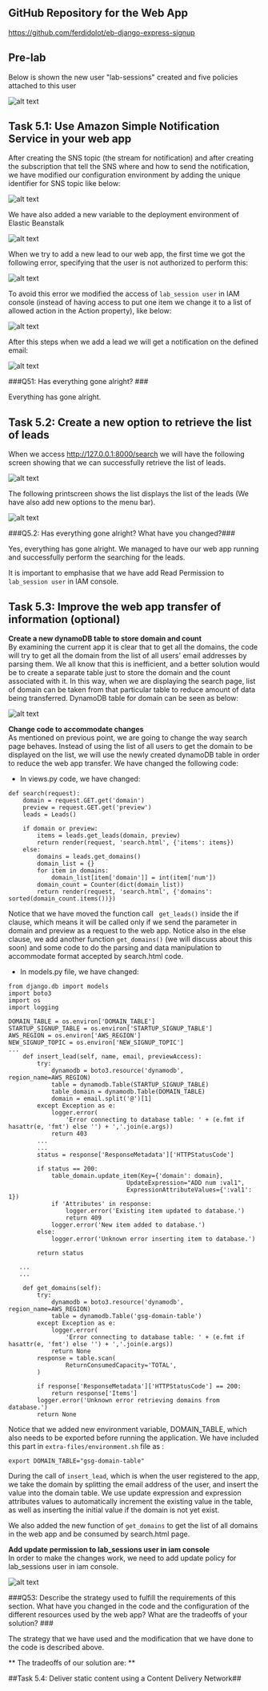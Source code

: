 ## GitHub Repository for the Web App ##

https://github.com/ferdidolot/eb-django-express-signup

## Pre-lab ##

Below is shown the new user "lab-sessions" created and five policies attached to this user

![alt text](https://github.com/ferdidolot/CLOUD-COMPUTING-CLASS-2018/blob/master/Lab5/Lab5_Prelab_NewUser.png)


## Task 5.1: Use Amazon Simple Notification Service in your web app ##

After creating the SNS topic (the stream for notification) and after creating
the subscription that tell the SNS where and how to send the notification,
we have modified our configuration environment by adding the unique identifier
for SNS topic like below:

![alt text](https://github.com/ferdidolot/CLOUD-COMPUTING-CLASS-2018/blob/master/Lab5/Lab5_Task5.1_1.png)

We have also added a new variable to the deployment environment of Elastic Beanstalk

![alt text](https://github.com/ferdidolot/CLOUD-COMPUTING-CLASS-2018/blob/master/Lab5/Lab5_Task5.1_2.png)

When we try to add a new lead to our web app, the first time we got the following error, specifying that the user is not authorized to perform this:

![alt text](https://github.com/ferdidolot/CLOUD-COMPUTING-CLASS-2018/blob/master/Lab5/Lab5_Task5.1_3.png)

To avoid this error we modified the access of `lab_session user` in IAM console (instead of having access to put one item we change it to a list of allowed action in the Action property), like below:

![alt text](https://github.com/ferdidolot/CLOUD-COMPUTING-CLASS-2018/blob/master/Lab5/Lab5_Task5.1_4.png)

After this steps when we add a lead we will get a notification on the defined  email:

![alt text](https://github.com/ferdidolot/CLOUD-COMPUTING-CLASS-2018/blob/master/Lab5/Lab5_Task5.1_5.jpeg)

###Q51: Has everything gone alright? ###

Everything has gone alright.

## Task 5.2: Create a new option to retrieve the list of leads ##

When we access  http://127.0.0.1:8000/search we will have the following screen showing that we can successfully retrieve the list of leads.

![alt text](https://github.com/ferdidolot/CLOUD-COMPUTING-CLASS-2018/blob/master/Lab5/Lab5_Task5.2_1.png)

The following printscreen shows the list displays the list of the leads (We have also add new options to the menu bar).

![alt text](https://github.com/ferdidolot/CLOUD-COMPUTING-CLASS-2018/blob/master/Lab5/Lab5_Task5.2_2.png)

###Q5.2: Has everything gone alright? What have you changed?###

Yes, everything has gone alright. We managed to have our web app running and successfully perform
the searching for the leads.

It is important to emphasise that we have add Read Permission
to `lab_session user` in IAM console.

## Task 5.3: Improve the web app transfer of information (optional) ##

**Create a new dynamoDB table to store domain and count** <br/>
By examining the current app it is clear that to get all the domains, the code will try to get all the domain from the list of all users' email addresses by parsing them.
 We all know that this is inefficient, and a better solution would be to create a separate table just to store the domain and the count associated with it.
 In this way, when we are displaying the search page, list of domain can be taken from that particular table to reduce amount of data being transferred.
DynamoDB table for domain can be seen as below:

![alt text](https://github.com/ferdidolot/CLOUD-COMPUTING-CLASS-2018/blob/master/Lab5/Lab5_Task5.3_1.png)


**Change code to accommodate changes** <br/>
As mentioned on previous point, we are going to change the way search page behaves. Instead of using the list of all users to get the domain to be displayed on the list, we will use the newly created dynamoDB table in order to reduce the web app transfer. 
We have changed the following code:
* In views.py code, we have changed: 
```
def search(request):
    domain = request.GET.get('domain')
    preview = request.GET.get('preview')
    leads = Leads()

    if domain or preview:
        items = leads.get_leads(domain, preview)
        return render(request, 'search.html', {'items': items})
    else:
        domains = leads.get_domains()
        domain_list = {}
        for item in domains:
            domain_list[item['domain']] = int(item['num'])
        domain_count = Counter(dict(domain_list))
        return render(request, 'search.html', {'domains': sorted(domain_count.items())})
 ```
Notice that we have moved the function call ` get_leads()` inside the if clause, which means it will be called only if we send the parameter in domain and preview as a request to the web app. Notice also in the else clause, we add another function `get_domains()` (we will discuss about this soon) and some code to do the parsing and data manipulation to accommodate format accepted by search.html code. 

* In models.py file, we have changed: 
```
from django.db import models
import boto3
import os
import logging

DOMAIN_TABLE = os.environ['DOMAIN_TABLE']
STARTUP_SIGNUP_TABLE = os.environ['STARTUP_SIGNUP_TABLE']
AWS_REGION = os.environ['AWS_REGION']
NEW_SIGNUP_TOPIC = os.environ['NEW_SIGNUP_TOPIC']
...
    def insert_lead(self, name, email, previewAccess):
        try:
            dynamodb = boto3.resource('dynamodb', region_name=AWS_REGION)
            table = dynamodb.Table(STARTUP_SIGNUP_TABLE)
            table_domain = dynamodb.Table(DOMAIN_TABLE)
            domain = email.split('@')[1]
        except Exception as e:
            logger.error(
                'Error connecting to database table: ' + (e.fmt if hasattr(e, 'fmt') else '') + ','.join(e.args))
            return 403
        ...
        ...
        status = response['ResponseMetadata']['HTTPStatusCode']
        
        if status == 200:
            table_domain.update_item(Key={'domain': domain},
                                 UpdateExpression="ADD num :val1",
                                 ExpressionAttributeValues={':val1': 1})
            if 'Attributes' in response:
                logger.error('Existing item updated to database.')
                return 409
            logger.error('New item added to database.')
        else:
            logger.error('Unknown error inserting item to database.')

        return status

   ...
   ...

    def get_domains(self):
        try:
            dynamodb = boto3.resource('dynamodb', region_name=AWS_REGION)
            table = dynamodb.Table('gsg-domain-table')
        except Exception as e:
            logger.error(
                'Error connecting to database table: ' + (e.fmt if hasattr(e, 'fmt') else '') + ','.join(e.args))
            return None
        response = table.scan(
                ReturnConsumedCapacity='TOTAL',
        )

        if response['ResponseMetadata']['HTTPStatusCode'] == 200:
            return response['Items']
        logger.error('Unknown error retrieving domains from database.')
        return None
```
Notice that we added new environment variable, DOMAIN_TABLE, which also needs to be exported before running the application. We have included this part in `extra-files/environment.sh` file as :
```
export DOMAIN_TABLE="gsg-domain-table"
```
During the call of `insert_lead`, which is when the user registered to the app, we take the domain by splitting the email address of the user, and insert the value into the domain table. We use update expression and expression attributes values to automatically increment the existing value in the table, as well as inserting the initial value if the domain is not yet exist.

We also added the new function of `get_domains` to get the list of all domains in the web app and be consumed by search.html page. 

**Add update permission to lab_sessions user in iam console** <br/>
In order to make the changes work, we need to add update policy for lab_sessions user in iam console. 

![alt text](https://github.com/ferdidolot/CLOUD-COMPUTING-CLASS-2018/blob/master/Lab5/Lab5_Task5.3_2.png)


###Q53: Describe the strategy used to fulfill the requirements of this section. What have you changed in the code and the configuration
of the different resources used by the web app? What are the tradeoffs of your solution? ###

The strategy that we have used and the modification that we have done to the code  is described above.

** The tradeoffs of our solution are: **


##Task 5.4: Deliver static content using a Content Delivery Network##

